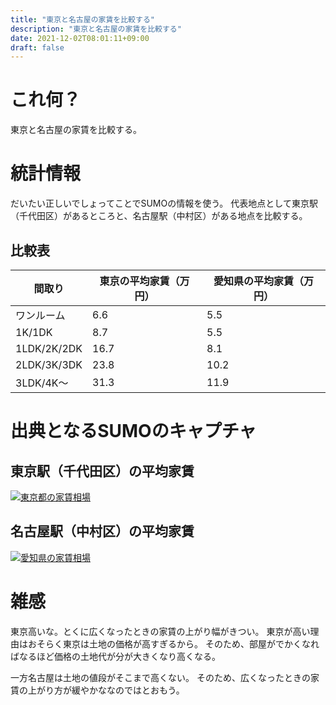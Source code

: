 ```yaml
---
title: "東京と名古屋の家賃を比較する"
description: "東京と名古屋の家賃を比較する"
date: 2021-12-02T08:01:11+09:00
draft: false
---
```


# これ何？

東京と名古屋の家賃を比較する。

# 統計情報
だいたい正しいでしょってことでSUMOの情報を使う。
代表地点として東京駅（千代田区）があるところと、名古屋駅（中村区）がある地点を比較する。

## 比較表


| 間取り      | 東京の平均家賃（万円） | 愛知県の平均家賃（万円） |
|-------------|------------------------|--------------------------|
| ワンルーム  | 6.6                    | 5.5                      |
| 1K/1DK      | 8.7                    | 5.5                      |
| 1LDK/2K/2DK | 16.7                   | 8.1                      |
| 2LDK/3K/3DK | 23.8                   | 10.2                     |
| 3LDK/4K～   | 31.3                   | 11.9                     |

# 出典となるSUMOのキャプチャ

## 東京駅（千代田区）の平均家賃

[![東京都の家賃相場](https://i.gyazo.com/b12b47b61574f6f732b3ab4168c769df.png)](https://gyazo.com/b12b47b61574f6f732b3ab4168c769df)


## 名古屋駅（中村区）の平均家賃

[![愛知県の家賃相場](https://i.gyazo.com/57688bb701f5771bdcefe60529ed821c.png)](https://gyazo.com/57688bb701f5771bdcefe60529ed821c)


# 雑感

東京高いな。とくに広くなったときの家賃の上がり幅がきつい。
東京が高い理由はおそらく東京は土地の価格が高すぎるから。
そのため、部屋がでかくなればなるほど価格の土地代が分が大きくなり高くなる。

一方名古屋は土地の値段がそこまで高くない。
そのため、広くなったときの家賃の上がり方が緩やかななのではとおもう。
